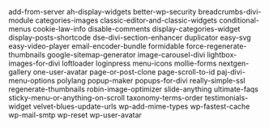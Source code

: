 add-from-server
ah-display-widgets
better-wp-security
breadcrumbs-divi-module
categories-images
classic-editor-and-classic-widgets
conditional-menus
cookie-law-info
disable-comments
display-categories-widget
display-posts-shortcode
dse-divi-section-enhancer
duplicator
easy-svg
easy-video-player
email-encoder-bundle
formidable
force-regenerate-thumbnails
google-sitemap-generator
image-carousel-divi
lightbox-images-for-divi
loftloader
loginpress
menu-icons
mollie-forms
nextgen-gallery
one-user-avatar
page-or-post-clone
page-scroll-to-id
paj-divi-menu-options
polylang
popup-maker
popups-for-divi
really-simple-ssl
regenerate-thumbnails
robin-image-optimizer
slide-anything
ultimate-faqs
sticky-menu-or-anything-on-scroll
taxonomy-terms-order
testimonials-widget
velvet-blues-update-urls
wp-add-mime-types
wp-fastest-cache
wp-mail-smtp
wp-reset
wp-user-avatar
